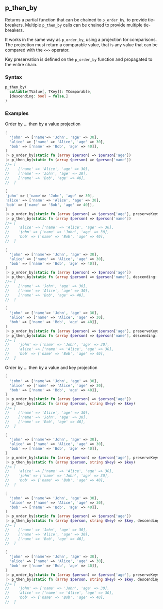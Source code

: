 [//]: # (This file is autogenerated)

## p_then_by

Returns a partial function that can be chained to `p_order_by`, to provide tie-breakers. Multiple `p_then_by` calls
can be chained to provide multiple tie-breakers.

It works in the same way as `p_order_by`, using a projection for comparisons. The projection
must return a comparable value, that is any value that can be compared with the `<=>` operator.

Key preservation is defined on the `p_order_by` function and propagated to the entire chain.

### Syntax
```php
p_then_by(
  callable(TValue[, TKey]): TComparable,
  [descending: bool = false,]
)
```

### Examples
Order by ... then by a value projection
```php
[
  'john' => ['name'=> 'John', 'age' => 30],
  'alice' => ['name' => 'Alice', 'age' => 30],
  'bob' => ['name' => 'Bob', 'age' => 40]],
]
|> p_order_by(static fn (array $person) => $person['age'])
|> p_then_by(static fn (array $person) => $person['name'])
//= [
//    ['name' => 'Alice', 'age' => 30],
//    ['name' => 'John', 'age' => 30],
//    ['name' => 'Bob', 'age' => 40],
//  ]
```
```php
[
'john' => ['name'=> 'John', 'age' => 30],
'alice' => ['name' => 'Alice', 'age' => 30],
'bob' => ['name' => 'Bob', 'age' => 40]],
]
|> p_order_by(static fn (array $person) => $person['age'], preserveKeys: true)
|> p_then_by(static fn (array $person) => $person['name'])
//= [
//    'alice' => ['name' => 'Alice', 'age' => 30],
//    'john' => ['name' => 'John', 'age' => 30],
//    'bob' => ['name' => 'Bob', 'age' => 40],
//  ]
```
```php
[
  'john' => ['name'=> 'John', 'age' => 30],
  'alice' => ['name' => 'Alice', 'age' => 30],
  'bob' => ['name' => 'Bob', 'age' => 40]],
]
|> p_order_by(static fn (array $person) => $person['age'])
|> p_then_by(static fn (array $person) => $person['name'], descending: true)
//= [
//    ['name' => 'John', 'age' => 30],
//    ['name' => 'Alice', 'age' => 30],
//    ['name' => 'Bob', 'age' => 40],
//  ]
```
```php
[
  'john' => ['name'=> 'John', 'age' => 30],
  'alice' => ['name' => 'Alice', 'age' => 30],
  'bob' => ['name' => 'Bob', 'age' => 40]],
]
|> p_order_by(static fn (array $person) => $person['age'], preserveKeys: true)
|> p_then_by(static fn (array $person) => $person['name'], descending: true)
//= [
//    'john' => ['name' => 'John', 'age' => 30],
//    'alice' => ['name' => 'Alice', 'age' => 30],
//    'bob' => ['name' => 'Bob', 'age' => 40],
//  ]
```
Order by ... then by a value and key projection
```php
[
  'john' => ['name'=> 'John', 'age' => 30],
  'alice' => ['name' => 'Alice', 'age' => 30],
  'bob' => ['name' => 'Bob', 'age' => 40]],
]
|> p_order_by(static fn (array $person) => $person['age'])
|> p_then_by(static fn (array $person, string $key) => $key)
//= [
//    ['name' => 'Alice', 'age' => 30],
//    ['name' => 'John', 'age' => 30],
//    ['name' => 'Bob', 'age' => 40],
//  ]
```
```php
[
  'john' => ['name'=> 'John', 'age' => 30],
  'alice' => ['name' => 'Alice', 'age' => 30],
  'bob' => ['name' => 'Bob', 'age' => 40]],
]
|> p_order_by(static fn (array $person) => $person['age'], preserveKeys: true)
|> p_then_by(static fn (array $person, string $key) => $key)
//= [
//    'alice' => ['name' => 'Alice', 'age' => 30],
//    'john' => ['name' => 'John', 'age' => 30],
//    'bob' => ['name' => 'Bob', 'age' => 40],
//  ]
```
```php
[
  'john' => ['name'=> 'John', 'age' => 30],
  'alice' => ['name' => 'Alice', 'age' => 30],
  'bob' => ['name' => 'Bob', 'age' => 40]],
]
|> p_order_by(static fn (array $person) => $person['age'])
|> p_then_by(static fn (array $person, string $key) => $key, descending: true)
//= [
//    ['name' => 'John', 'age' => 30],
//    ['name' => 'Alice', 'age' => 30],
//    ['name' => 'Bob', 'age' => 40],
//  ]
```
```php
[
  'john' => ['name'=> 'John', 'age' => 30],
  'alice' => ['name' => 'Alice', 'age' => 30],
  'bob' => ['name' => 'Bob', 'age' => 40]],
]
|> p_order_by(static fn (array $person) => $person['age'], preserveKeys: true)
|> p_then_by(static fn (array $person, string $key) => $key, descending: true)
//= [
//    'john' => ['name' => 'John', 'age' => 30],
//    'alice' => ['name' => 'Alice', 'age' => 30],
//    'bob' => ['name' => 'Bob', 'age' => 40],
//  ]
